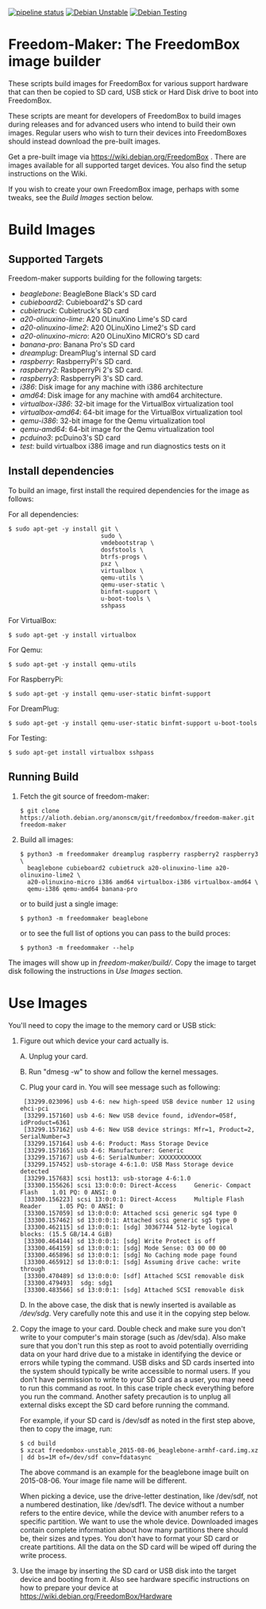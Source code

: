 [![pipeline status](https://salsa.debian.org/freedombox-team/freedom-maker/badges/master/pipeline.svg)](https://salsa.debian.org/freedombox-team/freedom-maker/commits/master)
[![Debian Unstable](https://badges.debian.net/badges/debian/unstable/freedom-maker/version.svg)](https://packages.debian.org/unstable/freedom-maker)
[![Debian Testing](https://badges.debian.net/badges/debian/testing/freedom-maker/version.svg)](https://packages.debian.org/testing/freedom-maker)

# Freedom-Maker: The FreedomBox image builder

These scripts build images for FreedomBox for various support hardware
that can then be copied to SD card, USB stick or Hard Disk drive to
boot into FreedomBox.

These scripts are meant for developers of FreedomBox to build images
during releases and for advanced users who intend to build their own
images.  Regular users who wish to turn their devices into
FreedomBoxes should instead download the pre-built images.

Get a pre-built image via https://wiki.debian.org/FreedomBox .  There
are images available for all supported target devices.  You also find
the setup instructions on the Wiki.

If you wish to create your own FreedomBox image, perhaps with some
tweaks, see the *Build Images* section below.

# Build Images

## Supported Targets

Freedom-maker supports building for the following targets:

- *beaglebone*: BeagleBone Black's SD card
- *cubieboard2*: Cubieboard2's SD card
- *cubietruck*: Cubietruck's SD card
- *a20-olinuxino-lime*: A20 OLinuXino Lime's SD card
- *a20-olinuxino-lime2*: A20 OLinuXino Lime2's SD card
- *a20-olinuxino-micro*: A20 OLinuXino MICRO's SD card
- *banana-pro*: Banana Pro's SD card
- *dreamplug*: DreamPlug's internal SD card
- *raspberry*: RasbperryPi's SD card.
- *raspberry2*: RasbperryPi 2's SD card.
- *raspberry3*: RasbperryPi 3's SD card.
- *i386*: Disk image for any machine with i386 architecture
- *amd64*: Disk image for any machine with amd64 architecture.
- *virtualbox-i386*: 32-bit image for the VirtualBox virtualization tool
- *virtualbox-amd64*: 64-bit image for the VirtualBox virtualization tool
- *qemu-i386*: 32-bit image for the Qemu virtualization tool
- *qemu-amd64*: 64-bit image for the Qemu virtualization tool
- *pcduino3*: pcDuino3's SD card
- *test*: build virtualbox i386 image and run diagnostics tests on it

## Install dependencies

To build an image, first install the required dependencies for the
image as follows:

For all dependencies:
```shell
$ sudo apt-get -y install git \
                          sudo \
                          vmdebootstrap \
                          dosfstools \
                          btrfs-progs \
                          pxz \
                          virtualbox \
                          qemu-utils \
                          qemu-user-static \
                          binfmt-support \
                          u-boot-tools \
                          sshpass
```

For VirtualBox:
```
$ sudo apt-get -y install virtualbox
```

For Qemu:
```
$ sudo apt-get -y install qemu-utils
```

For RaspberryPi:
```
$ sudo apt-get -y install qemu-user-static binfmt-support
```

For DreamPlug:
```
$ sudo apt-get -y install qemu-user-static binfmt-support u-boot-tools
```

For Testing:
```
$ sudo apt-get install virtualbox sshpass
```

## Running Build

1. Fetch the git source of freedom-maker:
    ```
    $ git clone https://alioth.debian.org/anonscm/git/freedombox/freedom-maker.git freedom-maker
    ```

2. Build all images:
    ```
    $ python3 -m freedommaker dreamplug raspberry raspberry2 raspberry3 \
      beaglebone cubieboard2 cubietruck a20-olinuxino-lime a20-olinuxino-lime2 \
      a20-olinuxino-micro i386 amd64 virtualbox-i386 virtualbox-amd64 \
      qemu-i386 qemu-amd64 banana-pro
    ```

    or to build just a single image:
    ```
    $ python3 -m freedommaker beaglebone
    ```

    or to see the full list of options you can pass to the build proces:
    ```
    $ python3 -m freedommaker --help
    ```

The images will show up in *freedom-maker/build/*. Copy the image to
target disk following the instructions in *Use Images* section.

# Use Images

You'll need to copy the image to the memory card or USB stick:

1. Figure out which device your card actually is.

    A. Unplug your card.

    B. Run "dmesg -w" to show and follow the kernel messages.

    C. Plug your card in.  You will see message such as following:

        [33299.023096] usb 4-6: new high-speed USB device number 12 using ehci-pci
        [33299.157160] usb 4-6: New USB device found, idVendor=058f, idProduct=6361
        [33299.157162] usb 4-6: New USB device strings: Mfr=1, Product=2, SerialNumber=3
        [33299.157164] usb 4-6: Product: Mass Storage Device
        [33299.157165] usb 4-6: Manufacturer: Generic
        [33299.157167] usb 4-6: SerialNumber: XXXXXXXXXXXX
        [33299.157452] usb-storage 4-6:1.0: USB Mass Storage device detected
        [33299.157683] scsi host13: usb-storage 4-6:1.0
        [33300.155626] scsi 13:0:0:0: Direct-Access     Generic- Compact Flash    1.01 PQ: 0 ANSI: 0
        [33300.156223] scsi 13:0:0:1: Direct-Access     Multiple Flash Reader     1.05 PQ: 0 ANSI: 0
        [33300.157059] sd 13:0:0:0: Attached scsi generic sg4 type 0
        [33300.157462] sd 13:0:0:1: Attached scsi generic sg5 type 0
        [33300.462115] sd 13:0:0:1: [sdg] 30367744 512-byte logical blocks: (15.5 GB/14.4 GiB)
        [33300.464144] sd 13:0:0:1: [sdg] Write Protect is off
        [33300.464159] sd 13:0:0:1: [sdg] Mode Sense: 03 00 00 00
        [33300.465896] sd 13:0:0:1: [sdg] No Caching mode page found
        [33300.465912] sd 13:0:0:1: [sdg] Assuming drive cache: write through
        [33300.470489] sd 13:0:0:0: [sdf] Attached SCSI removable disk
        [33300.479493]  sdg: sdg1
        [33300.483566] sd 13:0:0:1: [sdg] Attached SCSI removable disk

    D. In the above case, the disk that is newly inserted is available
       as */dev/sdg*.  Very carefully note this and use it in the
       copying step below.

2. Copy the image to your card.  Double check and make sure you don't
   write to your computer's main storage (such as /dev/sda).  Also
   make sure that you don't run this step as root to avoid potentially
   overriding data on your hard drive due to a mistake in identifying
   the device or errors while typing the command.  USB disks and SD
   cards inserted into the system should typically be write accessible
   to normal users. If you don't have permission to write to your SD
   card as a user, you may need to run this command as root.  In this
   case triple check everything before you run the command.  Another
   safety precaution is to unplug all external disks except the SD
   card before running the command.

   For example, if your SD card is /dev/sdf as noted in the first step
   above, then to copy the image, run:
    ```
    $ cd build
    $ xzcat freedombox-unstable_2015-08-06_beaglebone-armhf-card.img.xz | dd bs=1M of=/dev/sdf conv=fdatasync
    ```

   The above command is an example for the beaglebone image built on
   2015-08-06.  Your image file name will be different.

   When picking a device, use the drive-letter destination, like
   /dev/sdf, not a numbered destination, like /dev/sdf1.  The device
   without a number refers to the entire device, while the device with
   anumber refers to a specific partition.  We want to use the whole
   device.  Downloaded images contain complete information about how
   many partitions there should be, their sizes and types. You don't
   have to format your SD card or create partitions. All the data on
   the SD card will be wiped off during the write process.

3. Use the image by inserting the SD card or USB disk into the target
   device and booting from it.  Also see hardware specific
   instructions on how to prepare your device at
   https://wiki.debian.org/FreedomBox/Hardware
